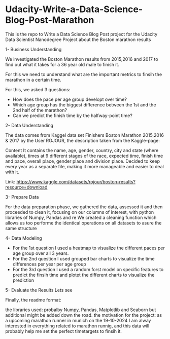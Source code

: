 # Udacity-Write-a-Data-Science-Blog-Post-Marathon
This is the repo to Write a Data Science Blog Post project for the Udacity Data Scientist Nanodegree Project about the Boston marathon results

1- Business Understanding

We investigated the Boston Marathon results from 2015,2016 and 2017 to find out what it takes for a 36 year old male to finish it.

For this we need to understand what are the important metrics to finsih the marathon in a certain time. 

For this, we asked 3 questions:

- How does the pace per age group developt over time? 
- Which age group has the biggest difference between the 1st and the 2nd half of the marathon?
- Can we predict the finish time by the halfway-point time?

2- Data Understanding

The data comes from Kaggel data set Finishers Boston Marathon 2015,2016 & 2017 by the User ROJOUR, the description taken from the Kaggle-page:

Content
It contains the name, age, gender, country, city and state (where available), times at 9 different stages of the race, expected time, finish time and pace, overall place, gender place and division place.
Decided to keep every year as a separate file, making it more manageable and easier to deal with it.

Link: https://www.kaggle.com/datasets/rojour/boston-results?resource=download

3- Prepare Data

For the data preparation phase, we gathered the data, assessed it and then proceeded to clean it, focusing on our columns of interest, with python libraries of Numpy, Pandas and re
We created a cleaning function which allows us too performe the identical operations on all datasets to asure the same structure 

4- Data Modeling

- For the 1st question I used a heatmap to visualize the different paces per age group over all 3 years.
- For the 2nd question I used grouped bar charts to visualize the time differences per year per age group
- For the 3rd question I used a random forst model on specific features to predict the finsih time and plotet the different charts to visualize the prediction

5- Evaluate the Results
Lets see

Finally, the readme format:

the libraries used: probalby Numpy, Pandas, Matplotlib and Seaborn but additional might be added down the road.
the motivation for the project: as a upcoming marathon runner in munich on the 19-10-2024 I am alway interested in everything related to marathon runnig, and this data will probably help me set the perfect timetargets to finsih it. 
